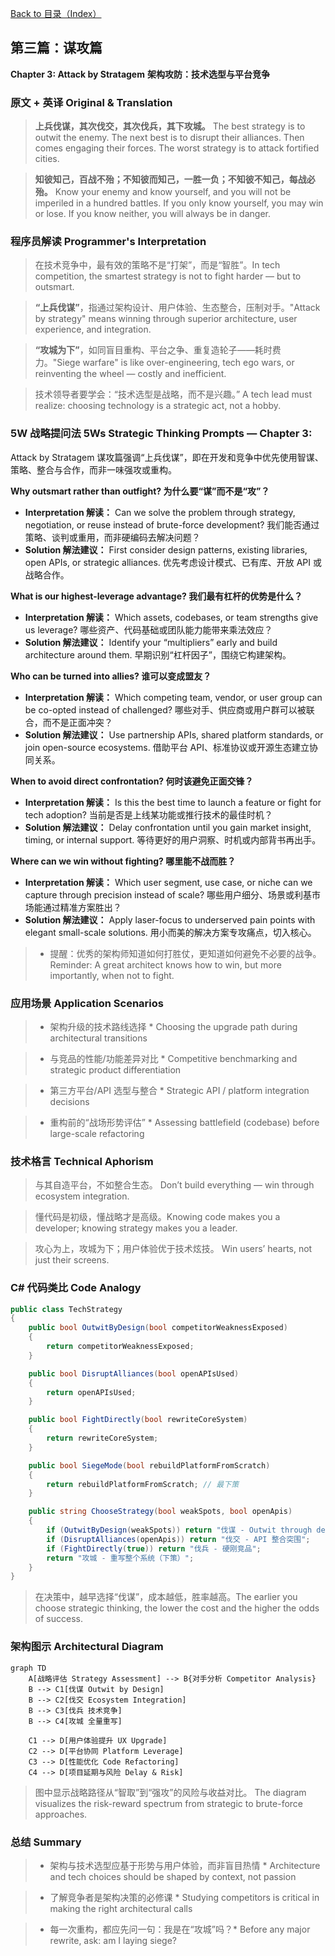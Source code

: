 [Back to 目录（Index）](https://github.com/uwspstar/The-Programmer-s-Art-of-War/blob/main/Index.md)

## 第三篇：谋攻篇

**Chapter 3: Attack by Stratagem**
**架构攻防：技术选型与平台竞争**

### 原文 + 英译 Original & Translation

> **上兵伐谋，其次伐交，其次伐兵，其下攻城。** The best strategy is to outwit the enemy. The next best is to disrupt their alliances. Then comes engaging their forces. The worst strategy is to attack fortified cities.

> **知彼知己，百战不殆；不知彼而知己，一胜一负；不知彼不知己，每战必殆。** Know your enemy and know yourself, and you will not be imperiled in a hundred battles. If you only know yourself, you may win or lose. If you know neither, you will always be in danger.

### 程序员解读 Programmer's Interpretation

> 在技术竞争中，最有效的策略不是“打架”，而是“智胜”。In tech competition, the smartest strategy is not to fight harder — but to outsmart.

> **“上兵伐谋”**，指通过架构设计、用户体验、生态整合，压制对手。"Attack by strategy" means winning through superior architecture, user experience, and integration.

> **“攻城为下”**，如同盲目重构、平台之争、重复造轮子——耗时费力。"Siege warfare" is like over-engineering, tech ego wars, or reinventing the wheel — costly and inefficient.

> 技术领导者要学会：“技术选型是战略，而不是兴趣。” A tech lead must realize: choosing technology is a strategic act, not a hobby.

### 5W 战略提问法 5Ws Strategic Thinking Prompts — Chapter 3: 

Attack by Stratagem 谋攻篇强调“上兵伐谋”，即在开发和竞争中优先使用智谋、策略、整合与合作，而非一味强攻或重构。

**Why outsmart rather than outfight? 为什么要“谋”而不是“攻”？**

* **Interpretation 解读：** Can we solve the problem through strategy, negotiation, or reuse instead of brute-force development?
  我们能否通过策略、谈判或重用，而非硬编码去解决问题？
* **Solution 解法建议：** First consider design patterns, existing libraries, open APIs, or strategic alliances.
  优先考虑设计模式、已有库、开放 API 或战略合作。

**What is our highest-leverage advantage? 我们最有杠杆的优势是什么？**

* **Interpretation 解读：** Which assets, codebases, or team strengths give us leverage?
  哪些资产、代码基础或团队能力能带来乘法效应？
* **Solution 解法建议：** Identify your “multipliers” early and build architecture around them.
  早期识别“杠杆因子”，围绕它构建架构。

**Who can be turned into allies? 谁可以变成盟友？**

* **Interpretation 解读：** Which competing team, vendor, or user group can be co-opted instead of challenged?
  哪些对手、供应商或用户群可以被联合，而不是正面冲突？
* **Solution 解法建议：** Use partnership APIs, shared platform standards, or join open-source ecosystems.
  借助平台 API、标准协议或开源生态建立协同关系。

**When to avoid direct confrontation? 何时该避免正面交锋？**

* **Interpretation 解读：** Is this the best time to launch a feature or fight for tech adoption?
  当前是否是上线某功能或推行技术的最佳时机？
* **Solution 解法建议：** Delay confrontation until you gain market insight, timing, or internal support.
  等待更好的用户洞察、时机或内部背书再出手。

**Where can we win without fighting? 哪里能不战而胜？**

* **Interpretation 解读：** Which user segment, use case, or niche can we capture through precision instead of scale?
  哪些用户细分、场景或利基市场能通过精准方案胜出？
* **Solution 解法建议：** Apply laser-focus to underserved pain points with elegant small-scale solutions.
  用小而美的解决方案专攻痛点，切入核心。

> * 提醒：优秀的架构师知道如何打胜仗，更知道如何避免不必要的战争。Reminder: A great architect knows how to win, but more importantly, when not to fight.

### 应用场景 Application Scenarios

> * 架构升级的技术路线选择 * Choosing the upgrade path during architectural transitions

> * 与竞品的性能/功能差异对比 * Competitive benchmarking and strategic product differentiation

> * 第三方平台/API 选型与整合 * Strategic API / platform integration decisions

> * 重构前的“战场形势评估” * Assessing battlefield (codebase) before large-scale refactoring

### 技术格言 Technical Aphorism

> 与其自造平台，不如整合生态。 Don’t build everything — win through ecosystem integration.

> 懂代码是初级，懂战略才是高级。Knowing code makes you a developer; knowing strategy makes you a leader.

> 攻心为上，攻城为下；用户体验优于技术炫技。 Win users’ hearts, not just their screens.

### C# 代码类比 Code Analogy

```csharp
public class TechStrategy
{
    public bool OutwitByDesign(bool competitorWeaknessExposed)
    {
        return competitorWeaknessExposed;
    }

    public bool DisruptAlliances(bool openAPIsUsed)
    {
        return openAPIsUsed;
    }

    public bool FightDirectly(bool rewriteCoreSystem)
    {
        return rewriteCoreSystem;
    }

    public bool SiegeMode(bool rebuildPlatformFromScratch)
    {
        return rebuildPlatformFromScratch; // 最下策
    }

    public string ChooseStrategy(bool weakSpots, bool openApis)
    {
        if (OutwitByDesign(weakSpots)) return "伐谋 - Outwit through design";
        if (DisruptAlliances(openApis)) return "伐交 - API 整合突围";
        if (FightDirectly(true)) return "伐兵 - 硬刚竞品";
        return "攻城 - 重写整个系统（下策）";
    }
}
```

> 在决策中，越早选择“伐谋”，成本越低，胜率越高。The earlier you choose strategic thinking, the lower the cost and the higher the odds of success.

### 架构图示 Architectural Diagram

```mermaid
graph TD
    A[战略评估 Strategy Assessment] --> B{对手分析 Competitor Analysis}
    B --> C1[伐谋 Outwit by Design]
    B --> C2[伐交 Ecosystem Integration]
    B --> C3[伐兵 技术竞争]
    B --> C4[攻城 全量重写]

    C1 --> D[用户体验提升 UX Upgrade]
    C2 --> D[平台协同 Platform Leverage]
    C3 --> D[性能优化 Code Refactoring]
    C4 --> D[项目延期与风险 Delay & Risk]
```

> 图中显示战略路径从“智取”到“强攻”的风险与收益对比。 The diagram visualizes the risk-reward spectrum from strategic to brute-force approaches.

### 总结 Summary

> * 架构与技术选型应基于形势与用户体验，而非盲目热情 * Architecture and tech choices should be shaped by context, not passion

> * 了解竞争者是架构决策的必修课 * Studying competitors is critical in making the right architectural calls

> * 每一次重构，都应先问一句：我是在“攻城”吗？* Before any major rewrite, ask: am I laying siege?
